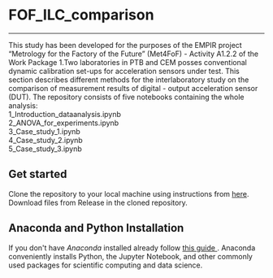 # FOF_ILC_comparison
---
This study has been developed for the purposes of the EMPIR project “Metrology for the Factory of the Future” (Met4FoF) - Activity A1.2.2 of the Work Package 1.Two laboratories in PTB and CEM posses conventional dynamic calibration set-ups for acceleration sensors under test. This section describes different methods for the interlaboratory study on the comparison of measurement results of digital - output acceleration sensor (DUT). 
The repository consists of five notebooks containing the whole analysis:
<br>1_Introduction_dataanalysis.ipynb
<br>2_ANOVA_for_experiments.ipynb
<br>3_Case_study_1.ipynb
<br>4_Case_study_2.ipynb
<br>5_Case_study_3.ipynb

Get started
---
Clone the repository to your local machine using instructions from [here](https://help.github.com/en/articles/cloning-a-repository).
Download files from Release in the cloned repository.

Anaconda and Python Installation
---
If you don't have *Anaconda* installed already follow [this guide
](https://jupyter.readthedocs.io/en/latest/install.html#installing-jupyter-using-anaconda-and-conda). Anaconda conveniently installs Python, the Jupyter Notebook, and other commonly used packages for scientific computing and data science.
